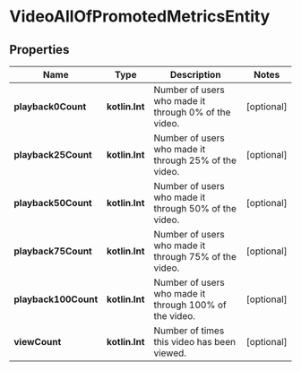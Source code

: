 
# VideoAllOfPromotedMetricsEntity

## Properties
Name | Type | Description | Notes
------------ | ------------- | ------------- | -------------
**playback0Count** | **kotlin.Int** | Number of users who made it through 0% of the video. |  [optional]
**playback25Count** | **kotlin.Int** | Number of users who made it through 25% of the video. |  [optional]
**playback50Count** | **kotlin.Int** | Number of users who made it through 50% of the video. |  [optional]
**playback75Count** | **kotlin.Int** | Number of users who made it through 75% of the video. |  [optional]
**playback100Count** | **kotlin.Int** | Number of users who made it through 100% of the video. |  [optional]
**viewCount** | **kotlin.Int** | Number of times this video has been viewed. |  [optional]



